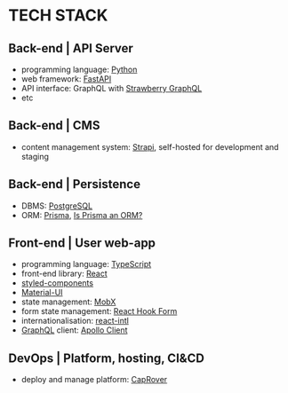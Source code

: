 # TECH STACK

## Back-end | API Server

- programming language: [Python](https://www.python.org/)
- web framework: [FastAPI](https://github.com/tiangolo/fastapi)
- API interface: GraphQL with [Strawberry GraphQL](https://github.com/strawberry-graphql/strawberry)
- etc

## Back-end | CMS

- content management system: [Strapi](https://strapi.io/), self-hosted for development and staging

## Back-end | Persistence

- DBMS: [PostgreSQL](https://www.postgresql.org)
- ORM: [Prisma](https://www.prisma.io), [Is Prisma an ORM?](https://www.prisma.io/docs/concepts/overview/prisma-in-your-stack/is-prisma-an-orm)

## Front-end | User web-app

- programming language: [TypeScript](https://www.typescriptlang.org)
- front-end library: [React](https://react.dev)
- [styled-components](https://github.com/styled-components/styled-components)
- [Material-UI](https://mui.com)
- state management: [MobX](https://github.com/mobxjs/mobx)
- form state management: [React Hook Form](https://github.com/react-hook-form/react-hook-form)
- internationalisation: [react-intl](https://github.com/formatjs/formatjs)
- [GraphQL](https://graphql.org/) client: [Apollo Client](https://www.apollographql.com/docs/react/)

## DevOps | Platform, hosting, CI&CD

- deploy and manage platform: [CapRover](https://caprover.com)
